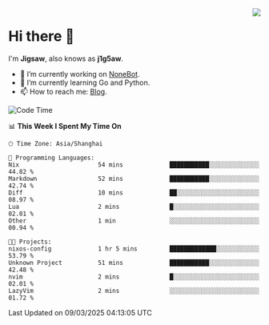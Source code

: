 <a href="#">
  <img align="right" src="https://github-readme-stats.vercel.app/api?username=j1g5awi&count_private=true&show_icons=true&title_color=80070B&text_color=B3B3B3&bg_color=212121&icon_color=80070B" />
</a>

# Hi there 👋

I'm **Jigsaw**, also knows as **j1g5aw**.

- 🔭 I’m currently working on [NoneBot](https://github.com/nonebot).
- 🌱 I’m currently learning Go and Python.
- 📫 How to reach me: [Blog](https://blog.maddestroyer.xyz/).

<!--START_SECTION:waka-->
![Code Time](http://img.shields.io/badge/Code%20Time-1%2C873%20hrs%2034%20mins-blue)

📊 **This Week I Spent My Time On** 

```text
🕑︎ Time Zone: Asia/Shanghai

💬 Programming Languages: 
Nix                      54 mins             ███████████░░░░░░░░░░░░░░   44.82 % 
Markdown                 52 mins             ███████████░░░░░░░░░░░░░░   42.74 % 
Diff                     10 mins             ██░░░░░░░░░░░░░░░░░░░░░░░   08.97 % 
Lua                      2 mins              █░░░░░░░░░░░░░░░░░░░░░░░░   02.01 % 
Other                    1 min               ░░░░░░░░░░░░░░░░░░░░░░░░░   00.94 % 

🐱‍💻 Projects: 
nixos-config             1 hr 5 mins         █████████████░░░░░░░░░░░░   53.79 % 
Unknown Project          51 mins             ███████████░░░░░░░░░░░░░░   42.48 % 
nvim                     2 mins              █░░░░░░░░░░░░░░░░░░░░░░░░   02.01 % 
LazyVim                  2 mins              ░░░░░░░░░░░░░░░░░░░░░░░░░   01.72 % 
```


 Last Updated on 09/03/2025 04:13:05 UTC
<!--END_SECTION:waka-->
